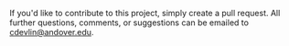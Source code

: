 If you'd like to contribute to this project, simply create a pull request. All further questions, comments, or suggestions can be emailed to cdevlin@andover.edu.
